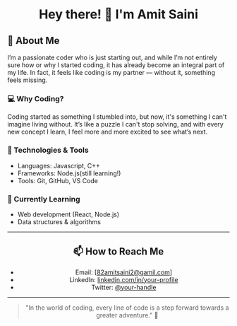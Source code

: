 <div align="center">

# Hey there! 👋 I'm Amit Saini

</div>

## 🚀 About Me

I’m a passionate coder who is just starting out, and while I’m not entirely sure how or why I started coding, it has already become an integral part of my life. In fact, it feels like coding is my partner — without it, something feels missing.

### 💻 Why Coding?
Coding started as something I stumbled into, but now, it's something I can't imagine living without. It’s like a puzzle I can't stop solving, and with every new concept I learn, I feel more and more excited to see what’s next.

### 🔧 Technologies & Tools
- Languages: Javascript, C++
- Frameworks: Node.js(still learning!)
- Tools: Git, GitHub, VS Code

### 📝 Currently Learning
- Web development (React, Node.js)
- Data structures & algorithms

---

<div align="center">

## 📫 How to Reach Me
- Email: [82amitsaini2@gamil.com]
- LinkedIn: [linkedin.com/in/your-profile](https://linkedin.com/in/your-profile)
- Twitter: [@your-handle](https://twitter.com/your-handle)

</div>

---

<div align="center">

> "In the world of coding, every line of code is a step forward towards a greater adventure." 🚀

</div>

</div>
